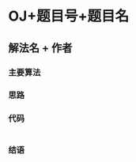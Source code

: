 # OJ+题目号+题目名

## 解法名 + 作者

### 主要算法

### 思路

### 代码

```cpp

```

### 结语

<!-- 
For example（提交时删除这里的注释）

# 老OJ #1 A+B问题

## 基础解法 by [Zhu J.Y.](https://oj.stemstar.com/user/88)

### 主要算法

顺序结构

### 思路

创建两个变量a, b，分别存储输入的两个整数，然后输出a+b的结果。

### 代码

```cpp
// OJ #1 A+B问题
// 基础解法 by Zhu J.Y.
#include <iostream>

int main(int argc, char *argv[])
{
    int a, b;
    std::cin >> a >> b;
    std::cout << a + b << std::endl;
    return 0;
}

```

### 结语

注意输入输出流的方向。
 -->
